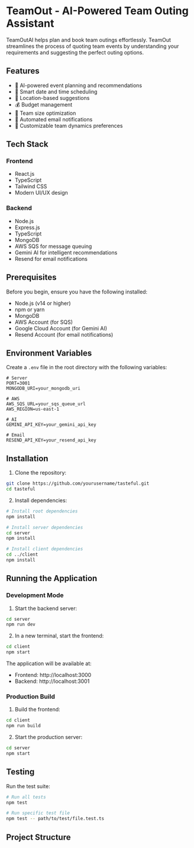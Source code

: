 # TeamOut - AI-Powered Team Outing Assistant

TeamOutAI helps plan and book team outings effortlessly. TeamOut streamlines the process of quoting team events by understanding your requirements and suggesting the perfect outing options.

## Features

- 🤖 AI-powered event planning and recommendations
- 📅 Smart date and time scheduling
- 📍 Location-based suggestions
- 💰 Budget management
- 👥 Team size optimization
- 📧 Automated email notifications
- 🎯 Customizable team dynamics preferences

## Tech Stack

### Frontend

- React.js
- TypeScript
- Tailwind CSS
- Modern UI/UX design

### Backend

- Node.js
- Express.js
- TypeScript
- MongoDB
- AWS SQS for message queuing
- Gemini AI for intelligent recommendations
- Resend for email notifications

## Prerequisites

Before you begin, ensure you have the following installed:

- Node.js (v14 or higher)
- npm or yarn
- MongoDB
- AWS Account (for SQS)
- Google Cloud Account (for Gemini AI)
- Resend Account (for email notifications)

## Environment Variables

Create a `.env` file in the root directory with the following variables:

```env
# Server
PORT=3001
MONGODB_URI=your_mongodb_uri

# AWS
AWS_SQS_URL=your_sqs_queue_url
AWS_REGION=us-east-1

# AI
GEMINI_API_KEY=your_gemini_api_key

# Email
RESEND_API_KEY=your_resend_api_key
```

## Installation

1. Clone the repository:

```bash
git clone https://github.com/yourusername/tasteful.git
cd tasteful
```

2. Install dependencies:

```bash
# Install root dependencies
npm install

# Install server dependencies
cd server
npm install

# Install client dependencies
cd ../client
npm install
```

## Running the Application

### Development Mode

1. Start the backend server:

```bash
cd server
npm run dev
```

2. In a new terminal, start the frontend:

```bash
cd client
npm start
```

The application will be available at:

- Frontend: http://localhost:3000
- Backend: http://localhost:3001

### Production Build

1. Build the frontend:

```bash
cd client
npm run build
```

2. Start the production server:

```bash
cd server
npm start
```

## Testing

Run the test suite:

```bash
# Run all tests
npm test

# Run specific test file
npm test -- path/to/test/file.test.ts
```

## Project Structure
